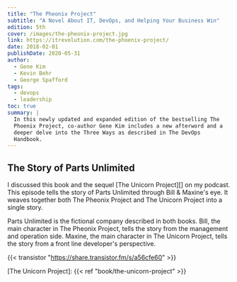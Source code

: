 ```yaml
---
title: "The Pheonix Project"
subtitle: "A Novel About IT, DevOps, and Helping Your Business Win"
edition: 5th
cover: /images/the-pheonix-project.jpg
link: https://itrevolution.com/the-phoenix-project/
date: 2018-02-01
publishDate: 2020-05-31
author:
  - Gene Kim
  - Kevin Behr
  - George Spafford
tags:
  - devops
  - leadership
toc: true
summary: |
  In this newly updated and expanded edition of the bestselling The
  Phoenix Project, co-author Gene Kim includes a new afterword and a
  deeper delve into the Three Ways as described in The DevOps
  Handbook.
---
```


## The Story of Parts Unlimited

I discussed this book and the sequel [The Unicorn Project][] on my
podcast. This episode tells the story of Parts Unlimited through Bill
& Maxine's eye. It weaves together both The Pheonix Project and The
Unicorn Project into a single story.

Parts Unlimited is the fictional company described in both books.
Bill, the main character in The Pheonix Project, tells the story from
the management and operation side. Maxine, the main character in The
Unicorn Project, tells the story from a front line developer's
perspective.

{{< transistor "https://share.transistor.fm/s/a56cfe60" >}}

[The Unicorn Project]: {{< ref "book/the-unicorn-project" >}}
